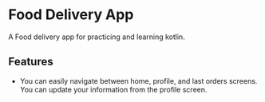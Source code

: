# Food Delivery App

A Food delivery app for practicing and learning kotlin.

## Features

- You can easily navigate between home, profile, and last orders screens. You can update your information from the profile screen.
  
